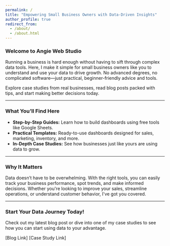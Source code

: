 ```yaml
---
permalink: /
title: "Empowering Small Business Owners with Data-Driven Insights"
author_profile: true
redirect_from: 
  - /about/
  - /about.html
---
```


### Welcome to Angie Web Studio

Running a business is hard enough without having to sift through complex data tools. Here, I make it simple for small business owners like you to understand and use your data to drive growth. No advanced degrees, no complicated software—just practical, beginner-friendly advice and tools.

Explore case studies from real businesses, read blog posts packed with tips, and start making better decisions today.

---

### What You’ll Find Here

- **Step-by-Step Guides:** Learn how to build dashboards using free tools like Google Sheets.
- **Practical Templates:** Ready-to-use dashboards designed for sales, marketing, inventory, and more.
- **In-Depth Case Studies:** See how businesses just like yours are using data to grow.

---

### Why It Matters

Data doesn’t have to be overwhelming. With the right tools, you can easily track your business performance, spot trends, and make informed decisions. Whether you're looking to improve your sales, streamline operations, or understand customer behavior, I've got you covered.

---

### Start Your Data Journey Today!

Check out my latest blog post or dive into one of my case studies to see how you can start using data to your advantage.

[Blog Link] [Case Study Link]


